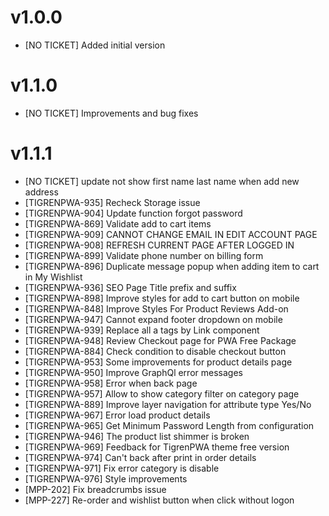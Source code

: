 v1.0.0
=============

- [NO TICKET] Added initial version

v1.1.0
=============

- [NO TICKET] Improvements and bug fixes

v1.1.1
=============

- [NO TICKET] update not show first name last name when add new address
- [TIGRENPWA-935] Recheck Storage issue
- [TIGRENPWA-904] Update function forgot password
- [TIGRENPWA-869] Validate add to cart items
- [TIGRENPWA-909] CANNOT CHANGE EMAIL IN EDIT ACCOUNT PAGE
- [TIGRENPWA-908] REFRESH CURRENT PAGE AFTER LOGGED IN
- [TIGRENPWA-899] Validate phone number on billing form
- [TIGRENPWA-896] Duplicate message popup when adding item to cart in My Wishlist
- [TIGRENPWA-936] SEO Page Title prefix and suffix
- [TIGRENPWA-898] Improve styles for add to cart button on mobile
- [TIGRENPWA-848] Improve Styles For Product Reviews Add-on
- [TIGRENPWA-947] Cannot expand footer dropdown on mobile
- [TIGRENPWA-939] Replace all a tags by Link component
- [TIGRENPWA-948] Review Checkout page for PWA Free Package
- [TIGRENPWA-884] Check condition to disable checkout button
- [TIGRENPWA-953] Some improvements for product details page
- [TIGRENPWA-950] Improve GraphQl error messages
- [TIGRENPWA-958] Error when back page
- [TIGRENPWA-957] Allow to show category filter on category page
- [TIGRENPWA-889] Improve layer navigation for attribute type Yes/No
- [TIGRENPWA-967] Error load product details
- [TIGRENPWA-965] Get Minimum Password Length from configuration
- [TIGRENPWA-946] The product list shimmer is broken
- [TIGRENPWA-969] Feedback for TigrenPWA theme free version
- [TIGRENPWA-974] Can't back after print in order details
- [TIGRENPWA-971] Fix error category is disable
- [TIGRENPWA-976] Style improvements
- [MPP-202] Fix breadcrumbs issue
- [MPP-227] Re-order and wishlist button when click without logon
